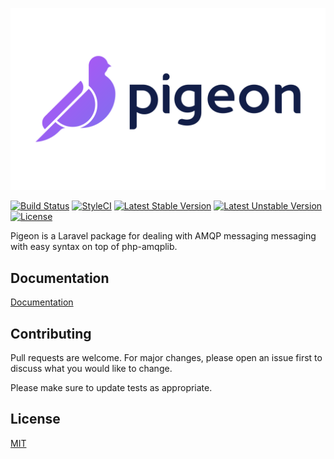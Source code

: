 [![Pigeon](./docs/_media/pigeon_reduced.svg)](https://convenia.github.io/Pigeon)

[![Build Status](https://travis-ci.org/convenia/Pigeon.svg?branch=develop)](https://travis-ci.org/convenia/Pigeon)
[![StyleCI](https://github.styleci.io/repos/201348189/shield?branch=develop)](https://github.styleci.io/repos/201348189)
[![Latest Stable Version](https://poser.pugx.org/convenia/pigeon/v/stable)](https://packagist.org/packages/convenia/pigeon)
[![Latest Unstable Version](https://poser.pugx.org/convenia/pigeon/v/unstable)](https://packagist.org/packages/convenia/pigeon)
[![License](https://poser.pugx.org/convenia/pigeon/license)](https://packagist.org/packages/convenia/pigeon)

Pigeon is a Laravel package for dealing with AMQP messaging messaging with easy syntax on top of php-amqplib. 

## Documentation
[Documentation](https://convenia.github.io/Pigeon)

## Contributing
Pull requests are welcome. For major changes, please open an issue first to discuss what you would like to change.

Please make sure to update tests as appropriate.

## License
[MIT](https://choosealicense.com/licenses/mit/)
